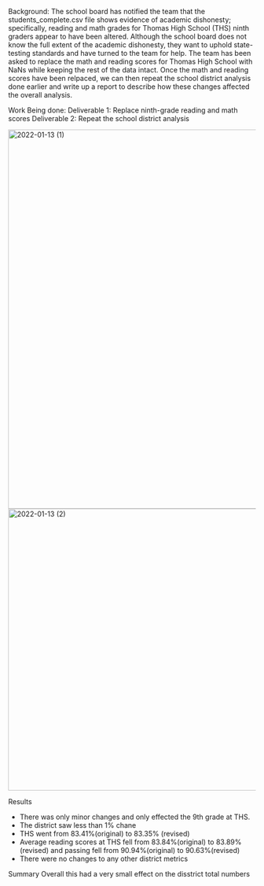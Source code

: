 
Background:
The school board has notified the team that the students_complete.csv file shows evidence of academic dishonesty; specifically, reading and math grades for Thomas High School (THS) ninth graders appear to have been altered. Although the school board does not know the full extent of the academic dishonesty, they want to uphold state-testing standards and have turned to the team for help. The team has been asked to replace the math and reading scores for Thomas High School with NaNs while keeping the rest of the data intact. Once  the math and reading scores have been relpaced, we can then repeat the school district analysis done earlier and write up a report to describe how these changes affected the overall analysis.

Work Being done:
Deliverable 1: Replace ninth-grade reading and math scores
Deliverable 2: Repeat the school district analysis


<img width="771" alt="2022-01-13 (1)" src="https://user-images.githubusercontent.com/86638388/149452509-9c7f434e-f064-4a40-9fc5-673d9dca3387.png">
<img width="573" alt="2022-01-13 (2)" src="https://user-images.githubusercontent.com/86638388/149452521-71006125-a228-464f-931e-403d4f9f8a1e.png">





Results
- There was only minor changes and only effected the 9th grade at THS.
- The district saw less than 1% chane
- THS went from 83.41%(original) to 83.35% (revised)
- Average reading scores at THS fell from 83.84%(original) to 83.89%(revised) and passing fell from 90.94%(original) to 90.63%(revised)
- There were no changes to any other district metrics

Summary
Overall this had a very small effect on the disstrict total numbers
